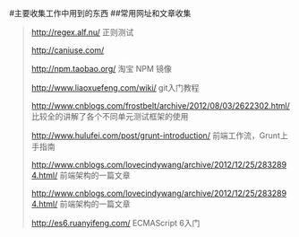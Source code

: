 #主要收集工作中用到的东西
##常用网址和文章收集
> <http://regex.alf.nu/> 正则测试 
>
> <http://caniuse.com/> 
>
> <http://npm.taobao.org/> 淘宝 NPM 镜像
>
> <http://www.liaoxuefeng.com/wiki/> git入门教程
>
> <http://www.cnblogs.com/frostbelt/archive/2012/08/03/2622302.html/> 比较全的讲解了各个不同单元测试框架的使用
>
> <http://www.hulufei.com/post/grunt-introduction/> 前端工作流，Grunt上手指南
>
> <http://www.cnblogs.com/lovecindywang/archive/2012/12/25/2832894.html/> 前端架构的一篇文章
>
> <http://www.cnblogs.com/lovecindywang/archive/2012/12/25/2832894.html/> 前端架构的一篇文章
>
> <http://es6.ruanyifeng.com/> ECMAScript 6入门


